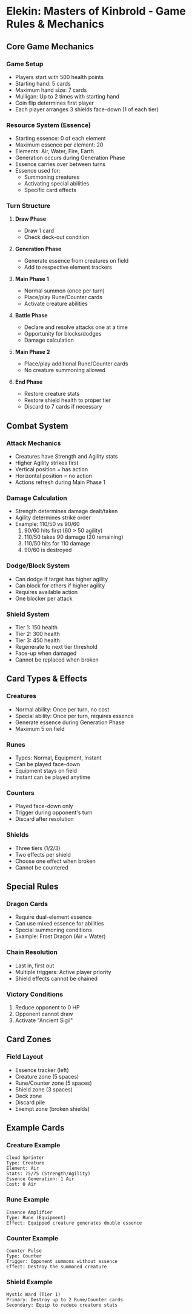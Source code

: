 # Elekin: Masters of Kinbrold - Game Rules & Mechanics

## Core Game Mechanics

### Game Setup
- Players start with 500 health points
- Starting hand: 5 cards
- Maximum hand size: 7 cards
- Mulligan: Up to 2 times with starting hand
- Coin flip determines first player
- Each player arranges 3 shields face-down (1 of each tier)

### Resource System (Essence)
- Starting essence: 0 of each element
- Maximum essence per element: 20
- Elements: Air, Water, Fire, Earth
- Generation occurs during Generation Phase
- Essence carries over between turns
- Essence used for:
  - Summoning creatures
  - Activating special abilities
  - Specific card effects

### Turn Structure
1. **Draw Phase**
   - Draw 1 card
   - Check deck-out condition

2. **Generation Phase**
   - Generate essence from creatures on field
   - Add to respective element trackers

3. **Main Phase 1**
   - Normal summon (once per turn)
   - Place/play Rune/Counter cards
   - Activate creature abilities

4. **Battle Phase**
   - Declare and resolve attacks one at a time
   - Opportunity for blocks/dodges
   - Damage calculation

5. **Main Phase 2**
   - Place/play additional Rune/Counter cards
   - No creature summoning allowed

6. **End Phase**
   - Restore creature stats
   - Restore shield health to proper tier
   - Discard to 7 cards if necessary

## Combat System

### Attack Mechanics
- Creatures have Strength and Agility stats
- Higher Agility strikes first
- Vertical position = has action
- Horizontal position = no action
- Actions refresh during Main Phase 1

### Damage Calculation
- Strength determines damage dealt/taken
- Agility determines strike order
- Example: 110/50 vs 90/60
  1. 90/60 hits first (60 > 50 agility)
  2. 110/50 takes 90 damage (20 remaining)
  3. 110/50 hits for 110 damage
  4. 90/60 is destroyed

### Dodge/Block System
- Can dodge if target has higher agility
- Can block for others if higher agility
- Requires available action
- One blocker per attack

### Shield System
- Tier 1: 150 health
- Tier 2: 300 health
- Tier 3: 450 health
- Regenerate to next tier threshold
- Face-up when damaged
- Cannot be replaced when broken

## Card Types & Effects

### Creatures
- Normal ability: Once per turn, no cost
- Special ability: Once per turn, requires essence
- Generate essence during Generation Phase
- Maximum 5 on field

### Runes
- Types: Normal, Equipment, Instant
- Can be played face-down
- Equipment stays on field
- Instant can be played anytime

### Counters
- Played face-down only
- Trigger during opponent's turn
- Discard after resolution

### Shields
- Three tiers (1/2/3)
- Two effects per shield
- Choose one effect when broken
- Cannot be countered

## Special Rules

### Dragon Cards
- Require dual-element essence
- Can use mixed essence for abilities
- Special summoning conditions
- Example: Frost Dragon (Air + Water)

### Chain Resolution
- Last in, first out
- Multiple triggers: Active player priority
- Shield effects cannot be chained

### Victory Conditions
1. Reduce opponent to 0 HP
2. Opponent cannot draw
3. Activate "Ancient Sigil"

## Card Zones

### Field Layout
- Essence tracker (left)
- Creature zone (5 spaces)
- Rune/Counter zone (5 spaces)
- Shield zone (3 spaces)
- Deck zone
- Discard pile
- Exempt zone (broken shields)

## Example Cards

### Creature Example
```
Cloud Sprinter
Type: Creature
Element: Air
Stats: 75/75 (Strength/Agility)
Essence Generation: 1 Air
Cost: 0 Air
```

### Rune Example
```
Essence Amplifier
Type: Rune (Equipment)
Effect: Equipped creature generates double essence
```

### Counter Example
```
Counter Pulse
Type: Counter
Trigger: Opponent summons without essence
Effect: Destroy the summoned creature
```

### Shield Example
```
Mystic Ward (Tier 1)
Primary: Destroy up to 2 Rune/Counter cards
Secondary: Equip to reduce creature stats
``` 